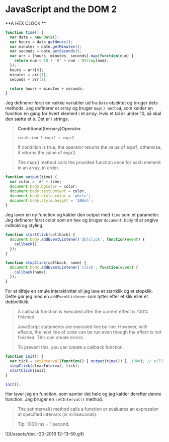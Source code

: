 # JavaScript and the DOM 2

**A HEX CLOCK **

```js
function time() {
  var date = new Date();
  var hours = date.getHours();
  var minutes = date.getMinutes();
  var seconds = date.getSeconds();
  var arr = [hours, minutes, seconds].map(function(num) {
    return num < 10 ? '0' + num : String(num);
  });
  hours = arr[0];
  minutes = arr[1];
  seconds = arr[2];

  return hours + minutes + seconds;
}
```

Jeg definerer først en række variabler ud fra `Date` objektet og bruger dets methods. Jeg definerer et array og bruger `map() method`, som kalder en function én gang for hvert element i et array. Hvis et tal er under 10, så skal den sætte et `0`. Det er i strings.



> **Conditional\(ternary\)Operator**
>
> `condition ? expr1 : expr2`
>
> If condition is true, the operator returns the value of expr1; otherwise, it returns the value of expr2.



> The map\(\) method calls the provided function once for each element in an array, in order.

```js
function output(time) {
  var color = '#' + time;
  document.body.bgColor = color;
  document.body.textContent = color;
  document.body.style.color = 'white';
  document.body.style.height = '100vh';
}
```

Jeg laver en ny function og kalder den output med `time` som et parameter. Jeg definerer først color som en hex og bruger `document.body` til at angive indhold og styling.

```js
function startClick(callback) {
  document.body.addEventListener('dblclick', function(event) {
    callback();
  });
}

function stopClick(callback, name) {
  document.body.addEventListener('click', function(event) {
    callback(name);
  });
}
```

For at tilføje en smule interaktivitet vil jeg lave et startklik og et stopklik. Dette gør jeg med en `addEventListener` som lytter efter et klik eller et dobbeltklik.

> A callback function is executed after the current effect is 100% finished.
>
> JavaScript statements are executed line by line. However, with effects, the next line of code can be run even though the effect is not finished. This can create errors.
>
> To prevent this, you can create a callback function.

```js
function init() {
  var tick = setInterval(function() { output(time()) }, 1000); // milliseconds
  stopClick(clearInterval, tick);
  startClick(init);
}

init();
```

Her laver jeg en function, som samler det hele og jeg kalder derefter denne function. Jeg bruger en `setInterval()` method.

> The setInterval\(\) method calls a function or evaluates an expression at specified intervals \(in milliseconds\).
>
> Tip: 1000 ms = 1 second.

![](/assets/dec.-20-2016 12-13-59.gif)

